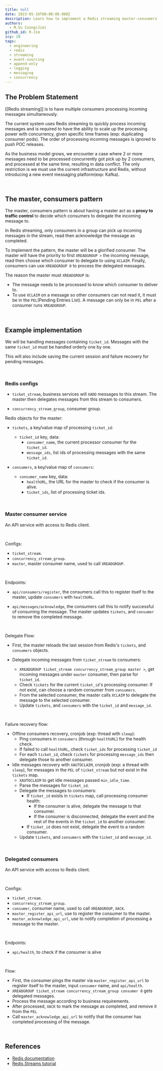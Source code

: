 ```yaml
---
title: null
date: 2023-05-16T00:00:00.000Z
description: Learn how to implement a Redis streaming master-consumers pattern to delegate messages, handle concurrency, and avoid data conflicts using Redis commands like XREADGROUP and XCLAIM.
authors:
  - M.Vu Cuong(Jim)
github_id: R-Jim
icy: 10
tags:
  - engineering
  - redis
  - streaming
  - event-sourcing
  - append-only
  - logging
  - messaging
  - concurrency
---
```


## The Problem Statement
[[Redis streaming]] is to have multiple consumers processing incoming messages simultaneously. 

The current system uses Redis streaming to quickly process incoming messages and is required to have the ability to scale up the processing power with concurrency, given specific time frames (exp: duplicating consumer pods). The order of processing incoming messages is ignored to push POC releases.

As the business model grows, we encounter a case where 2 or more messages need to be processed concurrently got pick up by 2 consumers, and processed at the same time, resulting in data conflict. The only restriction is we must use the current infrastructure and Redis, without introducing a new event messaging platform(exp: Kafka). 

<br/>

## The master, consumers pattern
The master, consumers pattern is about having a master act as a **proxy to traffic control** to decide which consumers to delegate the incoming message to.

In Redis streaming, only consumers in a group can pick up incoming messages in the stream, read then acknowledge the message as completed.

To implement the pattern, the master will be a glorified consumer. The master will have the priority to first `XREADGROUP >` the incoming message, read then choose which consumer to delegate to using `XCLAIM`. Finally, consumers can use `XREADGROUP 0` to process the delegated messages.

The reason the master must `XREADGROUP` is: 
- The message needs to be processed to know which consumer to deliver to. 
- To use `XCLAIM` on a message so other consumers can not read it, it must be in the `PEL`(Pending Entries List). A message can only be in `PEL` after a consumer runs `XREADGROUP`.

<br/>

## Example implementation
We will be handling messages containing `ticket_id`. Messages with the same `ticket_id` must be handled orderly one by one.

This will also include saving the current session and failure recovery for pending messages.

<br/>

### Redis configs
- `ticket_stream`, business services will `XADD` messages to this stream. The master then delegates messages from this stream to consumers.

- `concurrency_stream_group`, consumer group.

Redis objects for the master:

- `tickets`, a key/value map of processing `ticket_id`:
    - `ticket_id` key, data:
        - `consumer_name`, the current processor consumer for the `ticket_id`.
        - `message_ids`, list ids of processing messages with the same `ticket_id`.

- `consumers`, a key/value map of `consumers`:
    - `consumer_name` key, data:
        - `healthURL`, the URL for the master to check if the consumer is alive.
        - `ticket_ids`, list of processing ticket ids.

<br/>

### Master consumer service 
An API service with access to Redis client.

<br/>

Configs:
- `ticket_stream`.
- `concurrency_stream_group`.
- `master`, master consumer name, used to call `XREADGROUP`.

<br/>

Endpoints:

- `api/consumers/register`, the consumers call this to register itself to the master, update `consumers` with `healthURL`.

- `api/messages/acknowledge`, the consumers call this to notify successful of consuming the message. The master updates `tickets`, and `consumer` to remove the completed message.

<br/>

Delegate Flow:

- First, the master reloads the last session from Redis's `tickets`, and `consumers` objects.

- Delegate incoming messages from `ticket_stream` to consumers:
    - `XREADGROUP ticket_stream concurrency_stream_group master >`, get incoming messages under `master` consumer, then parse for `ticket_id`.
    - Check `tickets` for the current `ticket_id`'s processing consumer. If not exist, can choose a random consumer from `consumers`.
    - From the selected consumer, the master calls `XCLAIM` to delegate the message to the selected consumer.
    - Update `tickets`, and `consumers` with the `ticket_id` and `message_id`.

<br/>

Failure recovery flow:

- Offline consumers recovery, cronjob (exp: thread with `sleep`):
    - Ping consumers in `consumers` (through `healthURL`) for the health check.
    - If failed to call `healthURL`, check `ticket_ids` for processing `ticket_id`
    - For each `ticket_id`, check `tickets` for processing `message_ids` then delegate those to another consumer.
- Idle messages recovery with `XAUTOCLAIM`, cronjob (exp: a thread with `sleep`), for messages in the `PEL` of `ticket_stream` but not exist in the `tickets` map.
    - `XAUTOCLAIM` to get idle messages passed `min_idle_time`.
    - Parse the messages for `ticket_id`.
    - Delegate the messages to consumers:
        - If `ticket_id` exists in `tickets` map, call processing consumer health:
            - If the consumer is alive, delegate the message to that consumer.
            - If the consumer is disconnected, delegate the event and the rest of the events in the `ticket_id` to another consumer.
        - If `ticket_id` does not exist, delegate the event to a random consumer.
    - Update `tickets`, and `consumers` with the `ticket_id` and `message_id`.

<br/>

### Delegated consumers
An API service with access to Redis client.

<br/>

Configs:

- `ticket_stream`.
- `concurrency_stream_group`.
- `consumer`, consumer name, used to call `XREADGROUP`, `XACK`.
- `master_register_api_url`, use to register the consumer to the master.
- `master_acknowledge_api_url`, use to notify completion of processing a message to the master.

<br/>

Endpoints:

- `api/health`, to check if the consumer is alive

<br/>

Flow:

- First, the consumer pings the master via `master_register_api_url` to register itself to the master, input `consumer` name, and `api/health`.
- `XREADGROUP ticket_stream concurrency_stream_group consumer 0` gets delegated messages.
- Process the message according to business requirements.
- After processed, `XACK` to mark the message as completed, and remove it from the `PEL`
- Call `master_acknowledge_api_url` to notify that the consumer has completed processing of the message.

<br/>

## References
- [Redis documentation](https://redis.io/docs/)
- [Redis Streams tutorial](https://redis.io/docs/data-types/streams-tutorial/)

